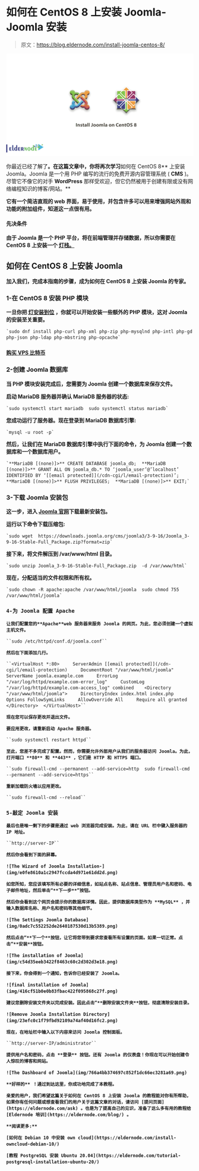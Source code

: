 # 如何在 CentOS 8 上安装 Joomla-Joomla 安装

> 原文：<https://blog.eldernode.com/install-joomla-centos-8/>

![How to install Joomla on CentOS 8](img/775ff0f33aae2ed79f0dc14418a8c36b.png)

你最近已经了解了[](https://eldernode.com/install-joomla-on-debian-10/)**。在这篇文章中，你将再次学习**如何在 CentOS 8** 上安装 Joomla。Joomla 是一个用 PHP 编写的流行的免费开源内容管理系统 ( **CMS** )。尽管它不像它的对手 **WordPress** 那样受欢迎，但它仍然被用于创建有限或没有网络编程知识的博客/网站。**

**它有一个简洁直观的 web 界面，易于使用，并包含许多可以用来增强网站外观和功能的附加组件，知道这一点很有用。**

#### **先决条件**

**由于 **Joomla** 是一个 **PHP** 平台，将在前端管理并存储数据，所以你需要在 CentOS 8 上安装一个 [灯栈。](https://eldernode.com/install-lamp-stack-on-centos-8/)**

## **如何在 CentOS 8 上安装 Joomla**

**加入我们，完成本指南的步骤，成为如何在 CentOS 8 上安装 Joomla 的专家。**

### **1-在 CentOS 8 安装 PHP 模块**

**一旦你把 [灯安装到位](https://eldernode.com/install-lamp-stack-on-centos-8/) ，你就可以开始安装一些额外的 **PHP** 模块，这对 **Joomla** 的安装至关重要。**

```
`sudo dnf install php-curl php-xml php-zip php-mysqlnd php-intl php-gd php-json php-ldap php-mbstring php-opcache` 
```

### 

****[购买 VPS 比特币](https://eldernode.com/bitcoin-vps/)****

### **2-创建 Joomla 数据库**

**当 PHP 模块安装完成后，您需要为 Joomla 创建一个数据库来保存文件。**

**启动 **MariaDB** 服务器并确认 **MariaDB** 服务器的状态:**

```
`sudo systemctl start mariadb  sudo systemctl status mariadb`
```

**您成功运行了服务器。现在登录到 **MariaDB** 数据库引擎:**

```
`mysql -u root -p` 
```

**然后，让我们在 MariaDB 数据库引擎中执行下面的命令，为 Joomla 创建一个数据库和一个数据库用户。**

```
`**MariaDB [(none)]>** CREATE DATABASE joomla_db;  **MariaDB [(none)]>** GRANT ALL ON joomla_db.* TO ‘joomla_user’@’localhost’ IDENTIFIED BY ‘[[email protected]](/cdn-cgi/l/email-protection)’;  **MariaDB [(none)]>** FLUSH PRIVILEGES;  **MariaDB [(none)]>** EXIT;`
```

### **3-下载 Joomla 安装包**

**这一步，进入 [Joomla 官网](https://downloads.joomla.org/cms)下载最新安装包。**

**运行以下命令下载压缩包:**

```
`sudo wget  https://downloads.joomla.org/cms/joomla3/3-9-16/Joomla_3-9-16-Stable-Full_Package.zip?format=zip` 
```

**接下来，将文件解压到 **/var/www/html** 目录。**

```
`sudo unzip Joomla_3-9-16-Stable-Full_Package.zip  -d /var/www/html` 
```

**现在，分配适当的文件权限和所有权。**

```
`sudo chown -R apache:apache /var/www/html/joomla  sudo chmod 755 /var/www/html/joomla` 
```

### **`4-为 Joomla 配置 Apache`**

**`让我们配置您的**Apache**web 服务器来服务 Joomla 的网页。为此，您必须创建一个虚拟主机文件。`**

```
``sudo /etc/httpd/conf.d/joomla.conf`` 
```

**`然后在下面添加几行。`**

```
``<VirtualHost *:80>     ServerAdmin [[email protected]](/cdn-cgi/l/email-protection)     DocumentRoot "/var/www/html/joomla"     ServerName joomla.example.com     ErrorLog "/var/log/httpd/example.com-error_log"     CustomLog "/var/log/httpd/example.com-access_log" combined    <Directory "/var/www/html/joomla">     DirectoryIndex index.html index.php     Options FollowSymLinks     AllowOverride All     Require all granted  </Directory>  </VirtualHost>`` 
```

**`现在您可以保存更改并退出文件。`**

**`要应用更改，请重新启动 Apache 服务器。`**

```
``sudo systemctl restart httpd`` 
```

**`至此，您差不多完成了配置。然而，你需要允许外部用户从我们的服务器访问 Joomla。为此，打开端口 **80** 和 **443** ，它们是 HTTP 和 HTTPS 端口。`**

```
``sudo firewall-cmd --permanent --add-service=http  sudo firewall-cmd --permanent --add-service=https``
```

**`重新加载防火墙以应用更改。`**

```
``sudo firewall-cmd --reload`` 
```

### **`5-敲定 Joomla 安装`**

**`最后也是唯一剩下的步骤是通过 web 浏览器完成安装。为此，请在 URL 栏中键入服务器的 IP 地址。`**

```
``http://server-IP``
```

**`然后你会看到下面的屏幕。`**

**`![The Wizard of Joomla Installation-](img/e0fe8610a1c2947fccda4d971e61dd2d.png)`**

**`如您所知，您应该填写所有必要的详细信息，如站点名称、站点信息、管理员用户名和密码、电子邮件地址，然后单击“**下一步**”按钮。`**

**`然后你会看到这个网页会提示你的数据库详情。因此，提供数据库类型作为 **MySQL** ，并输入数据库名称、用户名和密码等其他细节。`**

**`![The Settings Joomla Database](img/0adc7c552252de2640187530d13b5389.png)`**

**`然后点击“**下一个**按钮，让它将您带到要求您查看所有设置的页面。如果一切正常。点击“**安装**按钮。`**

**`![The installation of Joomla](img/c54d35eeb3422f8463c60c2d302d3e18.png)`**

**`接下来，你会得到一个通知，告诉你已经安装了 Joomla。`**

**`![final installation of Joomla](img/416cf51b0e0b83fbac422f095868c27f.png)`**

**`建议您删除安装文件夹以完成安装。因此点击“**删除安装文件夹**按钮，彻底清除安装目录。`**

**`![Remove Joomla Installation Directory](img/23efc0c1f79fbd92109a74af40d16fc2.png)`**

**`现在，在地址栏中输入以下内容来访问 Joomla 控制面板。`**

```
``http://server-IP/administrator``
```

**`提供用户名和密码，点击 **登录** 按钮。还有 Joomla 的仪表盘！你现在可以开始创建令人惊叹的博客和网站。`**

**`![The Dashboard of Joomla](img/766a4bb374697c852f1dc66ec3281a69.png)`**

**`**好样的** ！通过到达这里，你成功地完成了本教程。`**

**`亲爱的用户，我们希望这篇关于如何在 CentOS 8 上安装 Joomla 的教程能对你有所帮助，如果你有任何问题或想查看我们的用户关于这篇文章的对话，请访问 [提问页面](https://eldernode.com/ask) 。也是为了提高自己的见识，准备了这么多有用的教程给 [Eldernode 培训](https://eldernode.com/blog/) 。`**

**`**阅读更多:**`**

**`[如何在 Debian 10 中安装 own cloud](https://eldernode.com/install-owncloud-debian-10/)`**

**`[教程 PostgreSQL 安装 Ubuntu 20.04](https://eldernode.com/tutorial-postgresql-installation-ubuntu-20/)`**
